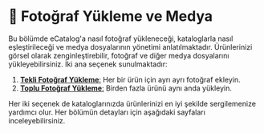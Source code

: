 # 📸 Fotoğraf Yükleme ve Medya

Bu bölümde eCatalog'a nasıl fotoğraf yükleneceği, kataloglarla nasıl eşleştirileceği ve medya dosyalarının yönetimi anlatılmaktadır. Ürünlerinizi görsel olarak zenginleştirebilir, fotoğraf ve diğer medya dosyalarını yükleyebilirsiniz. İki ana seçenek sunulmaktadır:

1. [**Tekli Fotoğraf Yükleme**:](tekli-fotograf-yukleme.md) Her bir ürün için ayrı ayrı fotoğraf ekleyin.
2. [**Toplu Fotoğraf Yükleme**:](toplu-fotograf-yukleme.md) Birden fazla ürünü aynı anda yükleyin.

Her iki seçenek de kataloglarınızda ürünlerinizi en iyi şekilde sergilemenize yardımcı olur. Her bölümün detayları için aşağıdaki sayfaları inceleyebilirsiniz.

